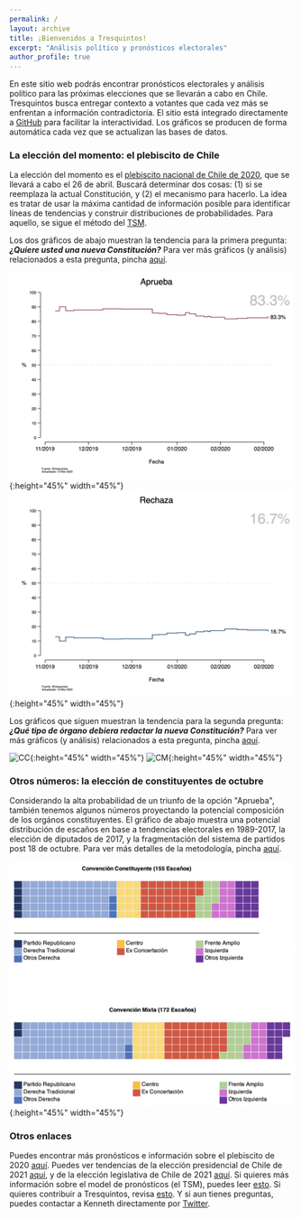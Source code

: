 ```yaml
---
permalink: /
layout: archive
title: ¡Bienvenidos a Tresquintos!
excerpt: "Análisis político y pronósticos electorales"
author_profile: true
---
```


En este sitio web podrás encontrar pronósticos electorales y análisis político para las próximas elecciones que se llevarán a cabo en Chile. Tresquintos busca entregar contexto a votantes que cada vez más se enfrentan a información contradictoria. El sitio está integrado directamente a [GitHub](https://github.com/) para facilitar la interactividad. Los gráficos se producen de forma automática cada vez que se actualizan las bases de datos.


### La elección del momento: el plebiscito de Chile

La elección del momento es el [plebiscito nacional de Chile de 2020](https://es.wikipedia.org/wiki/Plebiscito_nacional_de_Chile_de_2020), que se llevará a cabo el 26 de abril. Buscará determinar dos cosas: (1) si se reemplaza la actual Constitución, y (2) el mecanismo para hacerlo. La idea es tratar de usar la máxima cantidad de información posible para identificar líneas de tendencias y construir distribuciones de probabilidades. Para aquello, se sigue el método del [TSM](https://tresquintos.github.io/tsm/).

Los dos gráficos de abajo muestran la tendencia para la primera pregunta: ***¿Quiere usted una nueva Constitución?*** Para ver más gráficos (y análisis) relacionados a esta pregunta, pincha [aquí](https://tresquintos.github.io/plebiscito2020/).

![Aprueba](./images/ts_2020-1_Aprueba.png){:height="45%" width="45%"} ![Rechaza](./images/ts_2020-1_Rechaza.png){:height="45%" width="45%"}

Los gráficos que siguen muestran la tendencia para la segunda pregunta: ***¿Qué tipo de órgano debiera redactar la nueva Constitución?*** Para ver más gráficos (y análisis) relacionados a esta pregunta, pincha [aquí](https://tresquintos.github.io/plebiscito2020/).

![CC](/images/ts_2020-2_Convención%20Constituyente.png){:height="45%" width="45%"} ![CM](/images/ts_2020-2_Convención%20Mixta.png){:height="45%" width="45%"}


### Otros números: la elección de constituyentes de octubre

Considerando la alta probabilidad de un triunfo de la opción "Aprueba", también tenemos algunos números proyectando la potencial composición de los orgános constituyentes. El gráfico de abajo muestra una potencial distribución de escaños en base a tendencias electorales en 1989-2017, la elección de diputados de 2017, y la fragmentación del sistema de partidos post 18 de octubre. Para ver más detalles de la metodología, pincha [aquí](http://tresquintos.github.io/convención2020).

![cc](/images/distribuciones.png){:height="45%" width="45%"}

<div class="flourish-embed flourish-parliament" data-src="visualisation/1465050"><script src="https://public.flourish.studio/resources/embed.js"></script></div>


### Otros enlaces

Puedes encontrar más pronósticos e información sobre el plebiscito de 2020 [aquí](https://tresquintos.github.io/pronósticos/). Puedes ver tendencias de la elección presidencial de Chile de 2021 [aquí](https://tresquintos.github.io/presidenciales2021/), y de la elección legislativa de Chile de 2021 [aquí](https://tresquintos.github.io/legislativa2021/). Si quieres más información sobre el model de pronósticos (el TSM), puedes leer [esto](https://tresquintos.github.io/tsm/). Si quieres contribuir a Tresquintos, revisa [esto](https://tresquintos.github.io/suscripci%C3%B3n/). Y si aun tienes preguntas, puedes contactar a Kenneth directamente por [Twitter](https://www.twitter.com/kennethbunker).




<script type="text/javascript" src="//downloads.mailchimp.com/js/signup-forms/popup/unique-methods/embed.js" data-dojo-config="usePlainJson: true, isDebug: false"></script><script type="text/javascript">window.dojoRequire(["mojo/signup-forms/Loader"], function(L) { L.start({"baseUrl":"mc.us15.list-manage.com","uuid":"3a6f5773bbbc78ea5a0003f67","lid":"8c164eff0f","uniqueMethods":true}) })</script>
